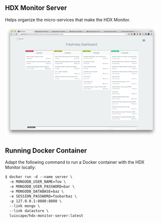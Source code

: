 ## HDX Monitor Server
Helps organize the micro-services that make the HDX Monitor.

![Screengrab v.0.1.0](screengrab.png)

## Running Docker Container
Adapt the following command to run a Docker container with the HDX Monitor locally:

```shell
$ docker run -d --name server \
  -e MONGODB_USER_NAME=foo \
  -e MONGODB_USER_PASSWORD=bar \
  -e MONGODB_DATABASE=baz \
  -e SESSION_PASSWORD=foobarbaz \
  -p 127.0.0.1:8080:8080 \
  --link mongo \
  --link datastore \
  luiscape/hdx-monitor-server:latest
```
